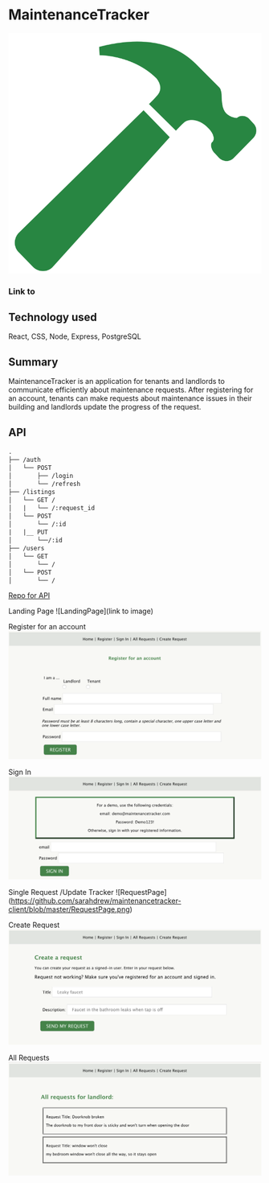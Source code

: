 # MaintenanceTracker

![Logo](https://github.com/sarahdrew/maintenancetracker-client/blob/master/logo.png)

### Link to 

## Technology used 
React, CSS, Node, Express, PostgreSQL



## Summary
MaintenanceTracker is an application for tenants and landlords to communicate efficiently about maintenance requests. After registering for an account, tenants can make requests about maintenance issues in their building and landlords update the progress of the request.


## API

``` /api
.
├── /auth
│   └── POST
│       ├── /login
│       └── /refresh
├── /listings
│   └── GET /
│   |   └── /:request_id
│   └── POST
│       └── /:id
|   |__ PUT
│       └──/:id
├── /users
│   └── GET
│       └── /
│   └── POST
│       └── /
```

[Repo for API](https://github.com/sarahdrew/maintenancetracker-server)

Landing Page
![LandingPage](link to image)


Register for an account
![Register](https://github.com/sarahdrew/maintenancetracker-client/blob/master/Register.png)

Sign In
![SignIn](https://github.com/sarahdrew/maintenancetracker-client/blob/master/SignIn.png)

Single Request /Update Tracker
![RequestPage] (https://github.com/sarahdrew/maintenancetracker-client/blob/master/RequestPage.png)


Create Request
![CreateRequest](https://github.com/sarahdrew/maintenancetracker-client/blob/master/CreateRequest.png)

All Requests
![AllRequests](https://github.com/sarahdrew/maintenancetracker-client/blob/master/AllRequests.png)
